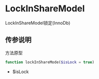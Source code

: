# LockInShareModel

LockInShareModel锁定(InnoDb)

## 传参说明

方法原型
```php
function lockInShareMode($isLock = true)
```

- $isLock   
